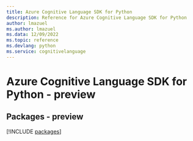 ```yaml
---
title: Azure Cognitive Language SDK for Python
description: Reference for Azure Cognitive Language SDK for Python
author: lmazuel
ms.author: lmazuel
ms.data: 12/09/2022
ms.topic: reference
ms.devlang: python
ms.service: cognitivelanguage
---
```

# Azure Cognitive Language SDK for Python - preview
## Packages - preview
[!INCLUDE [packages](cognitive-language-index.md)]